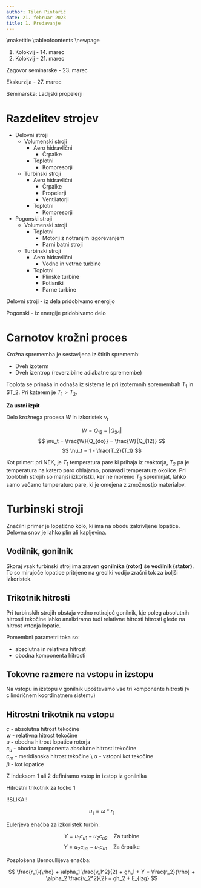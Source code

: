 ```yaml
---
author: Tilen Pintarič
date: 21. februar 2023
title: 1. Predavanje
---
```


\maketitle
\tableofcontents
\newpage

1. Kolokvij - 14. marec
2. Kolokvij - 21. marec

Zagovor seminarske - 23. marec

Ekskurzija - 27. marec

Seminarska: Ladijski propelerji

# Razdelitev strojev

* Delovni stroji
  * Volumenski stroji
    * Aero hidravlični
      * Črpalke
    * Toplotni
      * Kompresorji
  * Turbinski stroji
    * Aero hidravlični
      * Črpalke
      * Propelerji
      * Ventilatorji
    * Toplotni
      * Kompresorji
* Pogonski stroji
  * Volumenski stroji
    * Toplotni
      * Motorji z notranjim izgorevanjem
      * Parni batni stroji
  * Turbinski stroji
    * Aero hidravlični
      * Vodne in vetrne turbine
    * Toplotni
      * Plinske turbine
      * Potisniki
      * Parne turbine

Delovni stroji - iz dela pridobivamo energijo

Pogonski -  iz energije pridobivamo delo

# Carnotov krožni proces

Krožna sprememba je sestavljena iz štirih sprememb:

* Dveh izoterm
* Dveh izentrop (reverzibilne adiabatne spremembe)

Toplota se prinaša in odnaša iz sistema le pri izotermnih spremembah $T_1$ in $T_2. Pri katerem je $T_1 > T_2$.

**Za ustni izpit**

Delo krožnega procesa $W$ in izkoristek $\nu_t$

$$ W = Q_{12} - |Q_{34}| $$
$$ \nu_t = \frac{W}{Q_{do}} = \frac{W}{Q_{12}} $$
$$ \nu_t = 1 - \frac{T_2}{T_1} $$

Kot primer: pri NEK, je $T_1$ temperatura pare ki prihaja iz reaktorja, $T_2$ pa je temperatura na katero paro ohlajamo, ponavadi temperatura okolice. Pri toplotnih strojih so manjši izkoristki, ker ne moremo $T_2$ spreminjat, lahko samo večamo temperaturo pare, ki je omejena z zmožnostjo materialov.

# Turbinski stroji

Značilni primer je lopatično kolo, ki ima na obodu zakrivljene lopatice. Delovna snov je lahko plin ali kapljevina.

## Vodilnik, gonilnik

Skoraj vsak turbinski stroj ima zraven **gonilnika (rotor)** še **vodilnik (stator)**. To so mirujoče lopatice pritrjene na gred ki vodijo zračni tok za boljši izkoristek.

## Trikotnik hitrosti

Pri turbinskih strojih obstaja vedno rotirajoč gonilnik, kje poleg absolutnih hitrosti tekočine lahko analiziramo tudi relativne hitrosti hitrosti glede na hitrost vrtenja lopatic.

Pomembni parametri toka so:

* absolutna in relativna hitrost
* obodna komponenta hitrosti

## Tokovne razmere na vstopu in izstopu

Na vstopu in izstopu v gonilnik upoštevamo vse tri komponente hitrosti (v cilindričnem koordinatnem sistemu)

## Hitrostni trikotnik na vstopu

$c$ - absolutna hitrost tekočine \
$w$ - relativna hitrost tekočine \
$u$ - obodna hitrost lopatice rotorja \
$c_u$ - obodna komponenta absolutne hitrosti tekočine \
$c_m$ - meridianska hitrost tekočine \ 
$\alpha$ - vstopni kot tekočine \
$\beta$ - kot lopatice

Z indeksom 1 ali 2 definiramo vstop in izstop iz gonilnika

Hitrostni trikotnik za točko 1

!!SLIKA!!

$$
    u_1 = \omega * r_1
$$

Eulerjeva enačba za izkoristek turbin:

$$ Y = u_1 c_{u1} - u_2 c_{u2} \quad \textrm{Za turbine}$$
$$ Y = u_2 c_{u2} - u_1 c_{u1} \quad \textrm{Za črpalke}$$ 

Posplošena Bernoullijeva enačba:

$$
    \frac{r_1}{\rho} + \alpha_1  \frac{v_1^2}{2} + gh_1 + Y = \frac{r_2}{\rho} + \alpha_2  \frac{v_2^2}{2} + gh_2 + E_{izg}
$$


